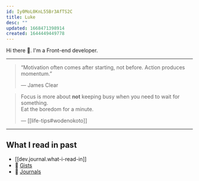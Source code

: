 ```yaml
---
id: Iy0MoL0KnL55Br3AfTS2C
title: Luke
desc: ""
updated: 1668471398914
created: 1644449449778
---
```


Hi there 👋. I'm a Front-end developer.

---

> “Motivation often comes after starting, not before. Action produces momentum.”
>
> — James Clear

> Focus is more about **not** keeping busy when you need to wait for something.  
> Eat the boredom for a minute.
>
> — [[life-tips#wodenokoto]]

---

## What I read in past

- [[dev.journal.what-i-read-in]]
- 📝 [Gists](https://gist.github.com/Luke-SNAW)
- 📜 [Journals](https://luke-snaw.github.io/Luke-SNAW__netlify-CMS.github.io/)
